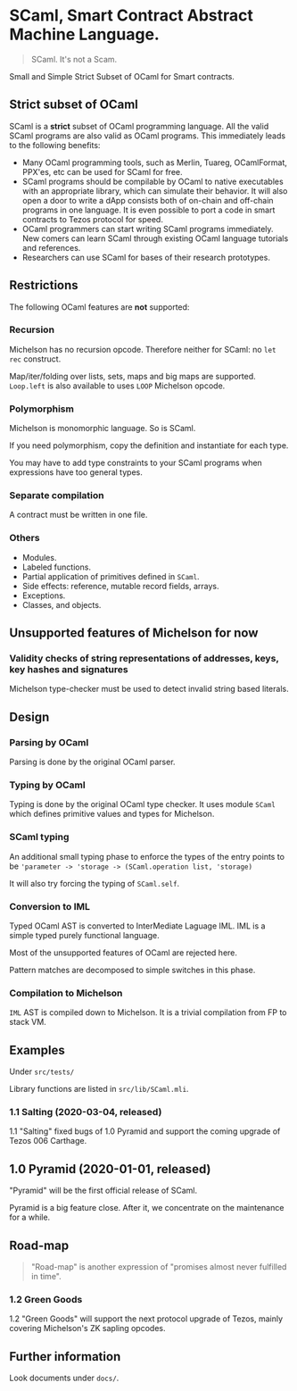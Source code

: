# SCaml, Smart Contract Abstract Machine Language.

> SCaml.  It's not a Scam.

Small and Simple Strict Subset of OCaml for Smart contracts.

## Strict subset of OCaml

SCaml is a **strict** subset of OCaml programming language.
All the valid SCaml programs are also valid as OCaml programs.
This immediately leads to the following benefits:

* Many OCaml programming tools, such as Merlin, Tuareg, OCamlFormat, PPX'es, etc can be used for SCaml for free.
* SCaml programs should be compilable by OCaml to native executables with an appropriate library, which can simulate their behavior.  It will also open a door to write a dApp consists both of on-chain and off-chain programs in one language.  It is even possible to port a code in smart contracts to Tezos protocol for speed.
* OCaml programmers can start writing SCaml programs immediately.  New comers can learn SCaml through existing OCaml language tutorials and references.
* Researchers can use SCaml for bases of their research prototypes.

## Restrictions

The following OCaml features are **not** supported:

### Recursion

Michelson has no recursion opcode.  Therefore neither for SCaml: no `let rec` construct.

Map/iter/folding over lists, sets, maps and big maps are supported.
`Loop.left` is also available to uses `LOOP` Michelson opcode.

### Polymorphism

Michelson is monomorphic language.  So is SCaml.

If you need polymorphism, copy the definition and instantiate for each type.

You may have to add type constraints to your SCaml programs when expressions have too general types.

### Separate compilation

A contract must be written in one file.

### Others

* Modules.
* Labeled functions.
* Partial application of primitives defined in `SCaml`.
* Side effects: reference, mutable record fields, arrays.
* Exceptions.
* Classes, and objects.

## Unsupported features of Michelson for now

### Validity checks of string representations of addresses, keys, key hashes and signatures

Michelson type-checker must be used to detect invalid string based literals.

## Design

### Parsing by OCaml

Parsing is done by the original OCaml parser.

### Typing by OCaml

Typing is done by the original OCaml type checker.
It uses module `SCaml` which defines primitive values and types for Michelson.

### SCaml typing

An additional small typing phase to enforce the types of the entry points
to be `'parameter -> 'storage -> (SCaml.operation list, 'storage)`

It will also try forcing the typing of `SCaml.self`.

### Conversion to IML

Typed OCaml AST is converted to InterMediate Laguage IML.
IML is a simple typed purely functional language.

Most of the unsupported features of OCaml are rejected here.

Pattern matches are decomposed to simple switches in this phase.

### Compilation to Michelson

`IML` AST is compiled down to Michelson.
It is a trivial compilation from FP to stack VM.

## Examples

Under `src/tests/`

Library functions are listed in `src/lib/SCaml.mli`.

### 1.1 Salting (2020-03-04, released)

1.1 "Salting" fixed bugs of 1.0 Pyramid and support the coming upgrade of Tezos 006 Carthage.

## 1.0 Pyramid (2020-01-01, released)

"Pyramid" will be the first official release of SCaml.

Pyramid is a big feature close.  After it, we concentrate on the maintenance
for a while.

## Road-map

> "Road-map" is another expression of "promises almost never fulfilled in time".

### 1.2 Green Goods

1.2 "Green Goods" will support the next protocol upgrade of Tezos, mainly covering Michelson's ZK sapling opcodes.

## Further information

Look documents under `docs/`.
